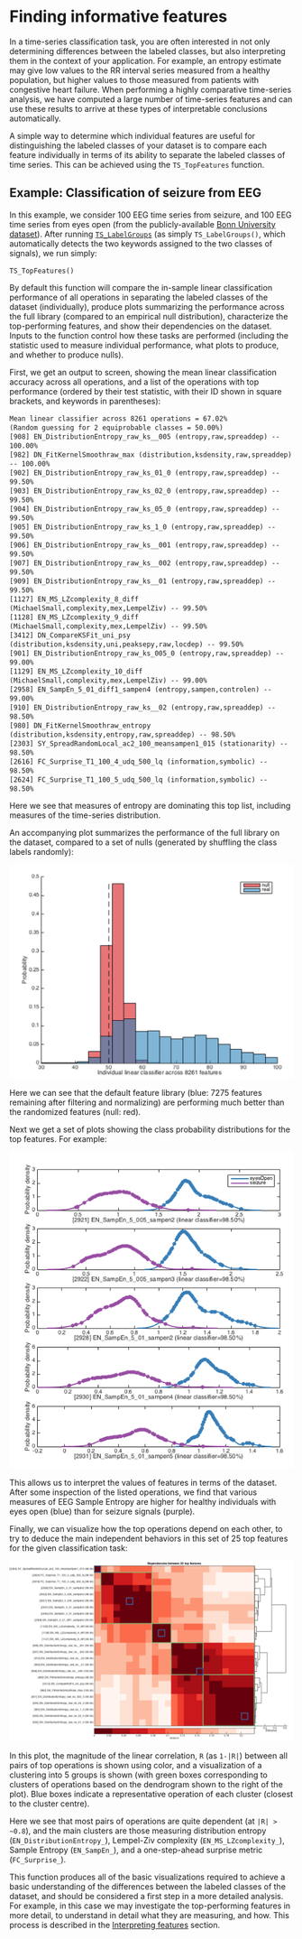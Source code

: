 # Finding informative features

In a time-series classification task, you are often interested in not only determining differences between the labeled classes, but also interpreting them in the context of your application. For example, an entropy estimate may give low values to the RR interval series measured from a healthy population, but higher values to those measured from patients with congestive heart failure. When performing a highly comparative time-series analysis, we have computed a large number of time-series features and can use these results to arrive at these types of interpretable conclusions automatically.

A simple way to determine which individual features are useful for distinguishing the labeled classes of your dataset is to compare each feature individually in terms of its ability to separate the labeled classes of time series. This can be achieved using the `TS_TopFeatures` function.

## Example: Classification of seizure from EEG

In this example, we consider 100 EEG time series from seizure, and 100 EEG time series from eyes open \(from the publicly-available [Bonn University dataset](http://epileptologie-bonn.de/cms/front_content.php?idcat=193&lang=3)\). After running [`TS_LabelGroups`](grouping.md) \(as simply `TS_LabelGroups()`, which automatically detects the two keywords assigned to the two classes of signals\), we run simply:

```text
TS_TopFeatures()
```

By default this function will compare the in-sample linear classification performance of all operations in separating the labeled classes of the dataset \(individually\), produce plots summarizing the performance across the full library \(compared to an empirical null distribution\), characterize the top-performing features, and show their dependencies on the dataset. Inputs to the function control how these tasks are performed \(including the statistic used to measure individual performance, what plots to produce, and whether to produce nulls\).

First, we get an output to screen, showing the mean linear classification accuracy across all operations, and a list of the operations with top performance \(ordered by their test statistic, with their ID shown in square brackets, and keywords in parentheses\):

```text
Mean linear classifier across 8261 operations = 67.02%
(Random guessing for 2 equiprobable classes = 50.00%)
[908] EN_DistributionEntropy_raw_ks__005 (entropy,raw,spreaddep) -- 100.00%
[982] DN_FitKernelSmoothraw_max (distribution,ksdensity,raw,spreaddep) -- 100.00%
[902] EN_DistributionEntropy_raw_ks_01_0 (entropy,raw,spreaddep) -- 99.50%
[903] EN_DistributionEntropy_raw_ks_02_0 (entropy,raw,spreaddep) -- 99.50%
[904] EN_DistributionEntropy_raw_ks_05_0 (entropy,raw,spreaddep) -- 99.50%
[905] EN_DistributionEntropy_raw_ks_1_0 (entropy,raw,spreaddep) -- 99.50%
[906] EN_DistributionEntropy_raw_ks__001 (entropy,raw,spreaddep) -- 99.50%
[907] EN_DistributionEntropy_raw_ks__002 (entropy,raw,spreaddep) -- 99.50%
[909] EN_DistributionEntropy_raw_ks__01 (entropy,raw,spreaddep) -- 99.50%
[1127] EN_MS_LZcomplexity_8_diff (MichaelSmall,complexity,mex,LempelZiv) -- 99.50%
[1128] EN_MS_LZcomplexity_9_diff (MichaelSmall,complexity,mex,LempelZiv) -- 99.50%
[3412] DN_CompareKSFit_uni_psy (distribution,ksdensity,uni,peaksepy,raw,locdep) -- 99.50%
[901] EN_DistributionEntropy_raw_ks_005_0 (entropy,raw,spreaddep) -- 99.00%
[1129] EN_MS_LZcomplexity_10_diff (MichaelSmall,complexity,mex,LempelZiv) -- 99.00%
[2958] EN_SampEn_5_01_diff1_sampen4 (entropy,sampen,controlen) -- 99.00%
[910] EN_DistributionEntropy_raw_ks__02 (entropy,raw,spreaddep) -- 98.50%
[980] DN_FitKernelSmoothraw_entropy (distribution,ksdensity,entropy,raw,spreaddep) -- 98.50%
[2303] SY_SpreadRandomLocal_ac2_100_meansampen1_015 (stationarity) -- 98.50%
[2616] FC_Surprise_T1_100_4_udq_500_lq (information,symbolic) -- 98.50%
[2624] FC_Surprise_T1_100_5_udq_500_lq (information,symbolic) -- 98.50%
```

Here we see that measures of entropy are dominating this top list, including measures of the time-series distribution.

An accompanying plot summarizes the performance of the full library on the dataset, compared to a set of nulls \(generated by shuffling the class labels randomly\):

![](../.gitbook/assets/TS_TopFeatures_histograms.png)

Here we can see that the default feature library \(blue: 7275 features remaining after filtering and normalizing\) are performing much better than the randomized features \(null: red\).

Next we get a set of plots showing the class probability distributions for the top features. For example:

![](../.gitbook/assets/TS_TopFeatures_distributions_.png)

This allows us to interpret the values of features in terms of the dataset. After some inspection of the listed operations, we find that various measures of EEG Sample Entropy are higher for healthy individuals with eyes open \(blue\) than for seizure signals \(purple\).

Finally, we can visualize how the top operations depend on each other, to try to deduce the main independent behaviors in this set of 25 top features for the given classification task:

![](../.gitbook/assets/TS_TopFeatures_cluster.png)

In this plot, the magnitude of the linear correlation, `R` \(as `1-|R|`\) between all pairs of top operations is shown using color, and a visualization of a clustering into 5 groups is shown \(with green boxes corresponding to clusters of operations based on the dendrogram shown to the right of the plot\). Blue boxes indicate a representative operation of each cluster \(closest to the cluster centre\).

Here we see that most pairs of operations are quite dependent \(at `|R| > ~0.8`\), and the main clusters are those measuring distribution entropy \(`EN_DistributionEntropy_`\), Lempel-Ziv complexity \(`EN_MS_LZcomplexity_`\), Sample Entropy \(`EN_SampEn_`\), and a one-step-ahead surprise metric \(`FC_Surprise_`\).

This function produces all of the basic visualizations required to achieve a basic understanding of the differences between the labeled classes of the dataset, and should be considered a first step in a more detailed analysis. For example, in this case we may investigate the top-performing features in more detail, to understand in detail what they are measuring, and how. This process is described in the [Interpreting features](https://github.com/hctsa-users/hctsa-manual/tree/c20c1212f3966ea038e80867ea0eac7f605cb93e/interpreting_features.md) section.

